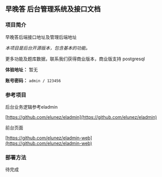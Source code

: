 ## 早晚答 后台管理系统及接口文档

### 项目简介

早晚答后端接口地址及管理后端地址

*本项目是后台开源版本，包含基本的功能。*

更多功能及题库数据，联系我们获得商业版本，商业版支持 postgresql 

**体验地址：** 暂无

**账号密码：** `admin / 123456`

### 参考项目

后台业务逻辑参考eladmin 

[https://github.com/elunez/eladmin](https://github.com/elunez/eladmin)

前台页面

[https://github.com/elunez/eladmin-web](https://github.com/elunez/eladmin-web)

### 部署方法

待完成